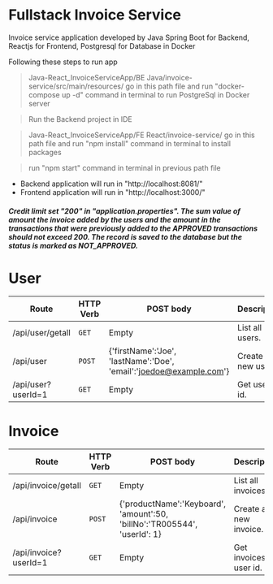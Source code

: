 # Fullstack Invoice Service

Invoice service application developed by Java Spring Boot for Backend, Reactjs for Frontend, Postgresql for Database in Docker 

Following these steps to run app

>  Java-React_InvoiceServiceApp/BE Java/invoice-service/src/main/resources/ go in this path file and run "docker-compose up -d" command in terminal to run PostgreSql in Docker server

> Run the Backend project in IDE

> Java-React_InvoiceServiceApp/FE React/invoice-service/ go in this path file and run "npm install" command in terminal to install packages 

> run "npm start" command in terminal in previous path file

* Backend application will run in "http://localhost:8081/" 
* Frontend application will run in "http://localhost:3000/"

##### Credit limit set "200" in "application.properties". The sum value of amount the invoice added by the users and the amount in the transactions that were previously added to the APPROVED transactions should not exceed 200. The record is saved to the database but the status is marked as NOT_APPROVED.

# User
| Route | HTTP Verb	 | POST body	 | Description	 |
| --- | --- | --- | --- |
| /api/user/getall | `GET` | Empty | List all users. |
| /api/user | `POST` | {'firstName':'Joe', 'lastName':'Doe', 'email':'joedoe@example.com'} | Create a new user. |
| /api/user?userId=1 | `GET` | Empty | Get user by id. |

# Invoice
| Route | HTTP Verb	 | POST body	 | Description	 |
| --- | --- | --- | --- |
| /api/invoice/getall | `GET` | Empty | List all invoices. |
| /api/invoice | `POST` | {'productName':'Keyboard', 'amount':50, 'billNo':'TR005544', 'userId': 1} | Create a new invoice. |
| /api/invoice?userId=1 | `GET` | Empty | Get invoices by user id. |
